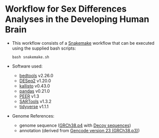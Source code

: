 # Workflow for Sex Differences Analyses in the Developing Human Brain

- This workflow consists of a [Snakemake](https://snakemake.readthedocs.io/en/stable) workflow
that can be executed using the supplied bash scripts:

    ```bash snakemake.sh```

- Software used:
    - [bedtools](http://bedtools.readthedocs.io/en/latest) v2.26.0
    - [DESeq2](https://bioconductor.org/packages/release/bioc/html/DESeq2.html) v1.20.0
    - [kallisto](https://pachterlab.github.io/kallisto/) v0.43.0
    - [pandas](https://pandas.pydata.org) v0.21.0
    - [PEER](https://github.com/PMBio/peer/wiki) v1.3
    - [SARTools](https://github.com/PF2-pasteur-fr/SARTools) v1.3.2
    - [tidyverse](https://www.tidyverse.org) v1.1.1

- Genome References:
    - genome sequence ([GRCh38.p4](https://www.ncbi.nlm.nih.gov/assembly/GCF_000001405.30) with [Decoy sequences](https://www.ncbi.nlm.nih.gov/assembly/GCA_000786075.2))
    - annotation (derived from [Gencode version 23 (GRCh38.p3)](https://www.gencodegenes.org/releases/23.html))
